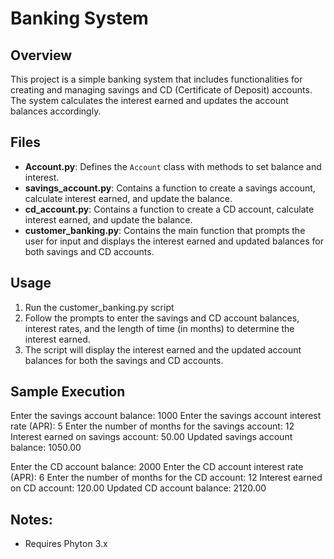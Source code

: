 # Banking System

## Overview

This project is a simple banking system that includes functionalities for creating and managing savings and CD (Certificate of Deposit) accounts. The system calculates the interest earned and updates the account balances accordingly.

## Files

- **Account.py**: Defines the `Account` class with methods to set balance and interest.
- **savings_account.py**: Contains a function to create a savings account, calculate interest earned, and update the balance.
- **cd_account.py**: Contains a function to create a CD account, calculate interest earned, and update the balance.
- **customer_banking.py**: Contains the main function that prompts the user for input and displays the interest earned and updated balances for both savings and CD accounts.

## Usage

1. Run the customer_banking.py script
2. Follow the prompts to enter the savings and CD account balances, interest rates, and the length of time (in months) to determine the interest earned.
3. The script will display the interest earned and the updated account balances for both the savings and CD accounts.

## Sample Execution

Enter the savings account balance: 1000
Enter the savings account interest rate (APR): 5
Enter the number of months for the savings account: 12
Interest earned on savings account: 50.00
Updated savings account balance: 1050.00

Enter the CD account balance: 2000
Enter the CD account interest rate (APR): 6
Enter the number of months for the CD account: 12
Interest earned on CD account: 120.00
Updated CD account balance: 2120.00

## Notes:

- Requires Phyton 3.x 
